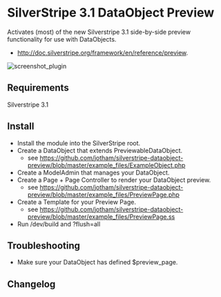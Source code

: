 # SilverStripe 3.1 DataObject Preview

Activates (most) of the new Silverstripe 3.1 side-by-side preview functionality for use with DataObjects. 

- http://doc.silverstripe.org/framework/en/reference/preview.

![screenshot_plugin](https://cloud.githubusercontent.com/assets/247139/4880595/5eb2c5ac-633d-11e4-86c0-c207d85f7be9.jpg)

## Requirements

Silverstripe 3.1

## Install

- Install the module into the SilverStripe root.
- Create a DataObject that extends PreviewableDataObject.
  - see https://github.com/jotham/silverstripe-dataobject-preview/blob/master/example_files/ExampleObject.php
- Create a ModelAdmin that manages your DataObject.
- Create a Page + Page Controller to render your DataObject preview.
  - see https://github.com/jotham/silverstripe-dataobject-preview/blob/master/example_files/PreviewPage.php
- Create a Template for your Preview Page.
  - see https://github.com/jotham/silverstripe-dataobject-preview/blob/master/example_files/PreviewPage.ss
- Run /dev/build and ?flush=all

## Troubleshooting

- Make sure your DataObject has defined $preview_page.

## Changelog

